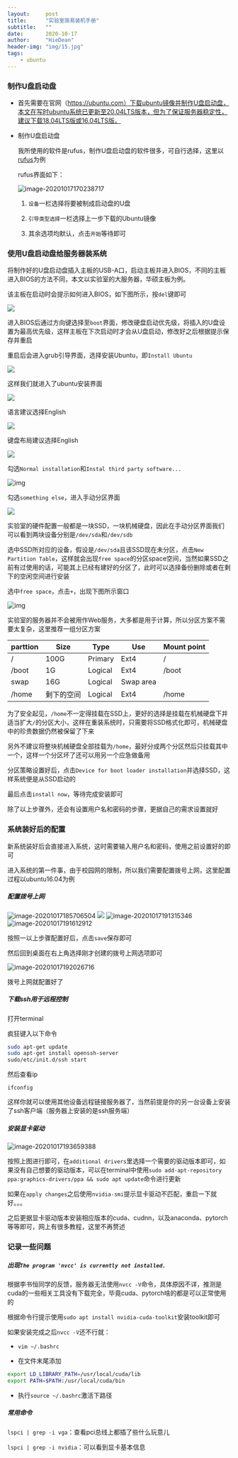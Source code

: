 ```yaml
---
layout:     post
title:      "实验室简易装机手册"
subtitle:   ""
date:       2020-10-17
author:     "HieDean"
header-img: "img/15.jpg"
tags:
    - ubuntu
---
```


### 制作U盘启动盘
* 首先需要在官网（https://ubuntu.com）下载ubuntu镜像并制作U盘启动盘，本文在写时ubuntu系统已更新至20.04LTS版本，但为了保证服务器稳定性，建议下载18.04LTS版或16.04LTS版。

* 制作U盘启动盘

	我所使用的软件是rufus，制作U盘启动盘的软件很多，可自行选择，这里以[rufus](https://rufus.ie/zh_CN.html)为例

	rufus界面如下：

	<img src="/img/blog/image-20201017170238717.png" alt="image-20201017170238717" style="zoom: 100%;" />

	1. `设备`一栏选择将要被制成启动盘的U盘

	2. `引导类型选择`一栏选择上一步下载的Ubuntu镜像

	3. 其余选项均默认，点击`开始`等待即可

### 使用U盘启动盘给服务器装系统

将制作好的U盘启动盘插入主板的USB-A口，启动主板并进入BIOS，不同的主板进入BIOS的方法不同，本文以实验室的大服务器，华硕主板为例。

该主板在启动时会提示如何进入BIOS，如下图所示，按`del`键即可

<img src="/img/blog/20201017171245.jpg" style="zoom: 100%;" />

进入BIOS后通过方向键选择至`boot`界面，修改硬盘启动优先级，将插入的U盘设置为最高优先级，这样主板在下次启动时才会从U盘启动，修改好之后根据提示保存并重启

重启后会进入grub引导界面，选择安装Ubuntu，即`Install Ubuntu`

<img src="/img/blog/20201017171920.jpg" style="zoom:100%;" />

这样我们就进入了ubuntu安装界面

<img src="/img/blog/20201017172313.jpg" style="zoom: 100%;" />

语言建议选择English

<img src="/img/blog/20201017172327.jpg" style="zoom:100%;" />

键盘布局建议选择English

<img src="/img/blog/20201017172336.jpg" style="zoom:100%;" />

勾选`Normal installation`和`Instal third party software...`

<img src="/img/blog/20201017172346.jpg" alt="img" style="zoom:100%;" />

勾选`something else`，进入手动分区界面

<img src="/img/blog/20201017172356.jpg" style="zoom:100%;" />



实验室的硬件配置一般都是一块SSD，一块机械硬盘，因此在手动分区界面我们可以看到两块设备分别是`/dev/sda`和`/dev/sdb`

选中SSD所对应的设备，假设是`/dev/sda`且该SSD现在未分区，点击`New Partition Table`，这样就会出现`free space`的分区space空间，当然如果SSD之前有过使用的话，可能其上已经有建好的分区了，此时可以选择备份删除或者在剩下的空闲空间进行安装

选中`free space`，点击`+`，出现下图所示窗口

<img src="/img/blog/1.jpg" alt="img" style="zoom: 100%;" />

实验室的服务器并不会被用作Web服务，大多都是用于计算，所以分区方案不需要太复杂，这里推荐一组分区方案

| parttion   |    Size     |    Type    |   Use   | Mount point |
| -------- | ---------- | ------- | --------- | ----------- |
| /        | 100G       | Primary | Ext4      | /           |
| /boot    | 1G         | Logical | Ext4      | /boot       |
| swap     | 16G        | Logical | Swap area |             |
| /home    | 剩下的空间 | Logical | Ext4      | /home       |

为了安全起见，`/home`不一定得挂载在SSD上，更好的选择是挂载在机械硬盘下并适当扩大`/`的分区大小，这样在重装系统时，只需要将SSD格式化即可，机械硬盘中的珍贵数据仍然被保留了下来

另外不建议将整块机械硬盘全部挂载为`/home`，最好分成两个分区然后只挂载其中一个，这样一个分区坏了还可以用另一个应急做备用

分区策略设置好后，点击`Device for boot loader installation`并选择SSD，这样系统便是从SSD启动的

最后点击`install now`，等待完成安装即可

除了以上步骤外，还会有设置用户名和密码的步骤，更据自己的需求设置就好

### 系统装好后的配置

新系统装好后会直接进入系统，这时需要输入用户名和密码，使用之前设置好的即可

进入系统的第一件事，由于校园网的限制，所以我们需要配置拨号上网，这里配置过程以ubuntu16.04为例

##### 配置拨号上网

<img src="/img/blog/image-20201017185706504.png" alt="image-20201017185706504" style="zoom: 100%;" />

<img src="/img/blog/image-20201017191006122.png" style="zoom:100%;" />

<img src="/img/blog/image-20201017191315346.png" alt="image-20201017191315346" style="zoom:100%;" />

<img src="/img/blog/image-20201017191612912.png" alt="image-20201017191612912" style="zoom:100%;" />

按照一以上步骤配置好后，点击`save`保存即可

然后回到桌面在右上角选择刚才创建的拨号上网选项即可

<img src="/img/blog/image-20201017192026716.png" alt="image-20201017192026716" style="zoom:100%;" />

拨号上网就配置好了

##### 下载ssh用于远程控制

打开terminal

疯狂键入以下命令

```bash
sudo apt-get update
sudo apt-get install openssh-server
sudo/etc/init.d/ssh start
```

然后查看ip

`ifconfig`

这样你就可以使用其他设备远程链接服务器了，当然前提是你的另一台设备上安装了ssh客户端（服务器上安装的是ssh服务端）

##### 安装显卡驱动

<img src="/img/blog/image-20201017193659388.png" alt="image-20201017193659388" style="zoom:100%;" />

按照上图进行即可，在`additional drivers`里选择一个需要的驱动版本即可，如果没有自己想要的驱动版本，可以在terminal中使用`sudo add-apt-repository ppa:graphics-drivers/ppa && sudo apt update`命令进行更新

如果在`apply changes`之后使用`nvidia-smi`提示显卡驱动不匹配，重启一下就好。。。

之后更据显卡驱动版本安装相应版本的cuda、cudnn，以及anaconda、pytorch等等即可，网上有很多教程，这里不再赘述

### 记录一些问题

##### 出现`The program 'nvcc' is currently not installed.`

根据李书恒同学的反馈，服务器无法使用`nvcc -V`命令，具体原因不详，推测是cuda的一些相关工具没有下载完全，毕竟cuda、pytorch啥的都是可以正常使用的

根据命令行提示使用`sudo apt install nvidia-cuda-toolkit`安装toolkit即可

如果安装完成之后`nvcc -V`还不行就：

* `vim ~/.bashrc`

* 在文件末尾添加

```bash
export LD_LIBRARY_PATH=/usr/local/cuda/lib
export PATH=$PATH:/usr/local/cuda/bin
```

-  执行`source ~/.bashrc`激活下路径

##### 常用命令

`lspci | grep -i vga`：查看pci总线上都插了些什么玩意儿

`lspci | grep -i nvidia`：可以看到显卡基本信息

